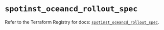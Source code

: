 # `spotinst_oceancd_rollout_spec`

Refer to the Terraform Registry for docs: [`spotinst_oceancd_rollout_spec`](https://registry.terraform.io/providers/spotinst/spotinst/1.187.0/docs/resources/oceancd_rollout_spec).
